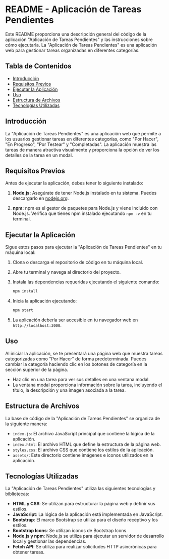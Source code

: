 # README - Aplicación de Tareas Pendientes

Este README proporciona una descripción general del código de la aplicación "Aplicación de Tareas Pendientes" y las instrucciones sobre cómo ejecutarla. La "Aplicación de Tareas Pendientes" es una aplicación web para gestionar tareas organizadas en diferentes categorías.

## Tabla de Contenidos

- [Introducción](#introducción)
- [Requisitos Previos](#requisitos-previos)
- [Ejecutar la Aplicación](#ejecutar-la-aplicación)
- [Uso](#uso)
- [Estructura de Archivos](#estructura-de-archivos)
- [Tecnologías Utilizadas](#tecnologías-utilizadas)


## Introducción

La "Aplicación de Tareas Pendientes" es una aplicación web que permite a los usuarios gestionar tareas en diferentes categorías, como "Por Hacer", "En Progreso", "Por Testear" y "Completadas". La aplicación muestra las tareas de manera atractiva visualmente y proporciona la opción de ver los detalles de la tarea en un modal.

## Requisitos Previos

Antes de ejecutar la aplicación, debes tener lo siguiente instalado:

1. **Node.js:** Asegúrate de tener Node.js instalado en tu sistema. Puedes descargarlo en [nodejs.org](https://nodejs.org/).

2. **npm:** npm es el gestor de paquetes para Node.js y viene incluido con Node.js. Verifica que tienes npm instalado ejecutando `npm -v` en tu terminal.

## Ejecutar la Aplicación

Sigue estos pasos para ejecutar la "Aplicación de Tareas Pendientes" en tu máquina local:

1. Clona o descarga el repositorio de código en tu máquina local.

2. Abre tu terminal y navega al directorio del proyecto.

3. Instala las dependencias requeridas ejecutando el siguiente comando:

   ```bash
   npm install
   ```

4. Inicia la aplicación ejecutando:

   ```bash
   npm start
   ```

5. La aplicación debería ser accesible en tu navegador web en `http://localhost:3000`.

## Uso

Al iniciar la aplicación, se te presentará una página web que muestra tareas categorizadas como "Por Hacer" de forma predeterminada. Puedes cambiar la categoría haciendo clic en los botones de categoría en la sección superior de la página.

- Haz clic en una tarea para ver sus detalles en una ventana modal.
- La ventana modal proporciona información sobre la tarea, incluyendo el título, la descripción y una imagen asociada a la tarea.

## Estructura de Archivos

La base de código de la "Aplicación de Tareas Pendientes" se organiza de la siguiente manera:

- `index.js`: El archivo JavaScript principal que contiene la lógica de la aplicación.
- `index.html`: El archivo HTML que define la estructura de la página web.
- `styles.css`: El archivo CSS que contiene los estilos de la aplicación.
- `assets/`: Este directorio contiene imágenes e iconos utilizados en la aplicación.

## Tecnologías Utilizadas

La "Aplicación de Tareas Pendientes" utiliza las siguientes tecnologías y bibliotecas:

- **HTML y CSS**: Se utilizan para estructurar la página web y definir sus estilos.
- **JavaScript**: La lógica de la aplicación está implementada en JavaScript.
- **Bootstrap**: El marco Bootstrap se utiliza para el diseño receptivo y los estilos.
- **Bootstrap Icons**: Se utilizan iconos de Bootstrap Icons.
- **Node.js y npm**: Node.js se utiliza para ejecutar un servidor de desarrollo local y gestionar las dependencias.
- **Fetch API**: Se utiliza para realizar solicitudes HTTP asincrónicas para obtener tareas.



